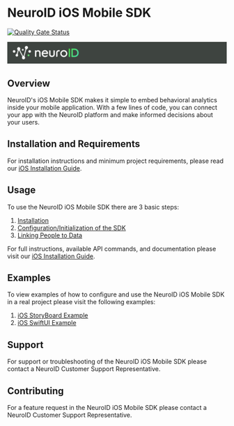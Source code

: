 # NeuroID iOS Mobile SDK

[![Quality Gate Status](https://sonarcloud.io/api/project_badges/measure?project=Neuro-ID_neuroid-ios-sdk&metric=alert_status)](https://sonarcloud.io/summary/new_code?id=Neuro-ID_neuroid-ios-sdk)

![Neuro-ID Logo](/docs//images/NeuroID_Logo.png)

## Overview

NeuroID's iOS Mobile SDK makes it simple to embed behavioral analytics inside your mobile application. With a few lines of code, you can connect your app with the NeuroID platform and make informed decisions about your users.

## Installation and Requirements

For installation instructions and minimum project requirements, please read our [iOS Installation Guide](https://neuro-id.readme.io/docs/ios-installation).

## Usage

To use the NeuroID iOS Mobile SDK there are 3 basic steps:

1. [Installation](https://neuro-id.readme.io/docs/ios-installation#installation)
1. [Configuration/Initialization of the SDK](https://neuro-id.readme.io/docs/ios-installation#2-initialize-the-sdk)
1. [Linking People to Data](https://neuro-id.readme.io/docs/ios-installation#3-link-people-to-data)

For full instructions, available API commands, and documentation please visit our [iOS Installation Guide](https://neuro-id.readme.io/docs/ios-installation).

## Examples

To view examples of how to configure and use the NeuroID iOS Mobile SDK in a real project please visit the following examples:

1. [iOS StoryBoard Example](https://neuro-id.readme.io/recipes/ios-storyboard-installation)
1. [iOS SwiftUI Example](https://neuro-id.readme.io/recipes/ios-swiftui-installation)

## Support

For support or troubleshooting of the NeuroID iOS Mobile SDK please contact a NeuroID Customer Support Representative.

## Contributing

For a feature request in the NeuroID iOS Mobile SDK please contact a NeuroID Customer Support Representative.
